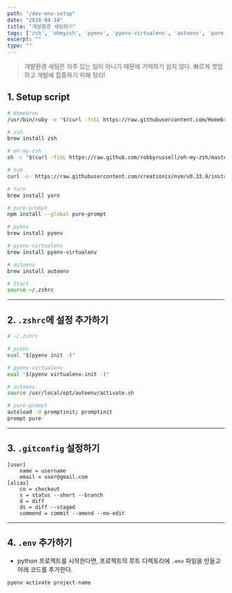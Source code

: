 ```yaml
---
path: "/dev-env-setup"
date: "2018-04-14"
title: "개발환경 세팅하기"
tags: ['zsh', 'ohmyzsh', 'pyenv', 'pyenv-virtualenv', 'autoenv', 'pure-prompt']
excerpt: ""
type: ""
---
```


> 개발환경 세팅은 자주 있는 일이 아니기 때문에 기억하기 쉽지 않다. 빠르게 셋업하고 개발에 집중하기 위해 정리!

## 1. Setup script

```bash
# Homebrew
/usr/bin/ruby -e "$(curl -fsSL https://raw.githubusercontent.com/Homebrew/install/master/install)"

# zsh
brew install zsh

# oh-my-zsh
sh -c "$(curl -fsSL https://raw.github.com/robbyrussell/oh-my-zsh/master/tools/install.sh)"

# nvm
curl -o- https://raw.githubusercontent.com/creationix/nvm/v0.33.8/install.sh | bash

# Yarn
brew install yarn

# pure-prompt
npm install --global pure-prompt

# pyenv
brew install pyenv

# pyenv-virtualenv
brew install pyenv-virtualenv

# autoenv
brew install autoenv

# Start
source ~/.zshrc
```

---

## 2. `.zshrc`에 설정 추가하기

```bash
# ~/.zshrc

# pyenv
eval "$(pyenv init -)"

# pyenv-virtualenv
eval "$(pyenv virtualenv-init -)"

# autoenv
source /usr/local/opt/autoenv/activate.sh

# pure-prompt
autoload -U promptinit; promptinit
prompt pure
```

---

## 3. `.gitconfig` 설정하기

```
[user]
	name = username
	email = user@gmail.com
[alias]
	co = checkout
	s = status --short --branch
	d = diff
	ds = diff --staged
	commend = commit --amend --no-edit
```

---

## 4. `.env` 추가하기
- python 프로젝트를 시작한다면, 프로젝트의 루트 디렉토리에 `.env` 파일을 만들고 아래 코드를 추가한다.

```
pyenv activate project-name
```
